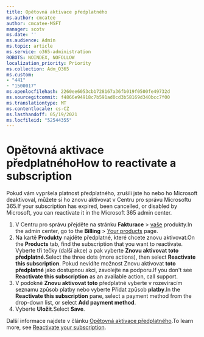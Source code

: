 ```yaml
---
title: Opětovná aktivace předplatného
ms.author: cmcatee
author: cmcatee-MSFT
manager: scotv
ms.date: ''
ms.audience: Admin
ms.topic: article
ms.service: o365-administration
ROBOTS: NOINDEX, NOFOLLOW
localization_priority: Priority
ms.collection: Adm_O365
ms.custom:
- "441"
- "1500017"
ms.openlocfilehash: 2260ee6053cbb728167a36fb019f0500fe49732d
ms.sourcegitcommit: f4866e94918c7b591ad0cd3b58169d340bcc7f00
ms.translationtype: MT
ms.contentlocale: cs-CZ
ms.lasthandoff: 05/19/2021
ms.locfileid: "52544355"
---
```

# <a name="how-to-reactivate-a-subscription"></a><span data-ttu-id="4653e-102">Opětovná aktivace předplatného</span><span class="sxs-lookup"><span data-stu-id="4653e-102">How to reactivate a subscription</span></span>

<span data-ttu-id="4653e-103">Pokud vám vypršela platnost předplatného, zrušili jste ho nebo ho Microsoft deaktivoval, můžete si ho znovu aktivovat v Centru pro správu Microsoftu 365.</span><span class="sxs-lookup"><span data-stu-id="4653e-103">If your subscription has expired, been cancelled, or disabled by Microsoft, you can reactivate it in the Microsoft 365 admin center.</span></span>
  
1. <span data-ttu-id="4653e-104">V Centru pro správu přejděte na stránku **Fakturace** \> [vaše](https://go.microsoft.com/fwlink/p/?linkid=842054) produkty.</span><span class="sxs-lookup"><span data-stu-id="4653e-104">In the admin center, go to the **Billing** \> [Your products](https://go.microsoft.com/fwlink/p/?linkid=842054) page.</span></span>
2. <span data-ttu-id="4653e-105">Na kartě **Produkty** najděte předplatné, které chcete znovu aktivovat.</span><span class="sxs-lookup"><span data-stu-id="4653e-105">On the **Products** tab, find the subscription that you want to reactivate.</span></span> <span data-ttu-id="4653e-106">Vyberte tři tečky (další akce) a pak vyberte **Znovu aktivovat toto předplatné.**</span><span class="sxs-lookup"><span data-stu-id="4653e-106">Select the three dots (more actions), then select **Reactivate this subscription**.</span></span>
    <span data-ttu-id="4653e-107">Pokud nevidíte možnost Znovu aktivovat **toto předplatné** jako dostupnou akci, zavolejte na podporu.</span><span class="sxs-lookup"><span data-stu-id="4653e-107">If you don't see **Reactivate this subscription** as an available action, call support.</span></span>
3. <span data-ttu-id="4653e-108">V podokně **Znovu aktivovat toto** předplatné vyberte v rozevíracím seznamu způsob platby nebo vyberte Přidat způsob **platby**.</span><span class="sxs-lookup"><span data-stu-id="4653e-108">In the **Reactivate this subscription** pane, select a payment method from the drop-down list, or select **Add payment method**.</span></span>
4. <span data-ttu-id="4653e-109">Vyberte **Uložit**.</span><span class="sxs-lookup"><span data-stu-id="4653e-109">Select **Save**.</span></span>

<span data-ttu-id="4653e-110">Další informace najdete v článku [Opětovná aktivace předplatného](/microsoft-365/commerce/subscriptions/reactivate-your-subscription).</span><span class="sxs-lookup"><span data-stu-id="4653e-110">To learn more, see [Reactivate your subscription](/microsoft-365/commerce/subscriptions/reactivate-your-subscription).</span></span>